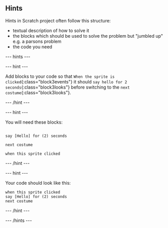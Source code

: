 ## Hints

Hints in Scratch project often follow this structure:
- textual description of how to solve it
- the blocks which should be used to solve the problem but "jumbled up" e.g. a parsons problem
- the code you need

--- hints ---

--- hint ---

Add blocks to your code so that `When the sprite is clicked`{:class="block3events"} it should `say hello for 2 seconds`{:class="block3looks"} before switching to the `next costume`{:class="block3looks"}.

--- /hint ---

--- hint ---

You will need these blocks:

```blocks3
    
say [Hello] for (2) seconds

next costume

when this sprite clicked
```

--- /hint ---

--- hint ---

Your code should look like this:

```blocks3
when this sprite clicked
say [Hello] for (2) seconds
next costume
```

--- /hint ---

--- /hints ---
